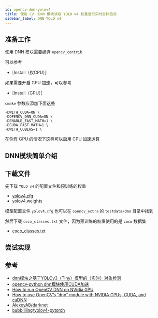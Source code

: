 ```yaml
---
id: opencv-dnn-yolov4
title: 使用 CV::DNN 模块读取 YOLO v4 权重进行实时目标检测
sidebar_label: DNN-YOLO v4
---
```


## 准备工作

使用 DNN 模块需要编译 `opencv_contrib` 

可以参考
- [Install（仅CPU）]


如果需要开启 GPU 加速，可以参考
- [Install（GPU）]

`cmake` 参数应添加下面这些

``` shell
-DWITH_CUDA=ON \
-DOPENCV_DNN_CUDA=ON \
-DENABLE_FAST_MATH=1 \
-DCUDA_FAST_MATH=1 \
-DWITH_CUBLAS=1 \
```

在你有 GPU 的情况下这样可以启用 GPU 加速运算

## DNN模块简单介绍


## 下载文件
先下载 `YOLO v4` 的配置文件和预训练的权重

- [yolov4.cfg](https://raw.githubusercontent.com/AlexeyAB/darknet/master/cfg/yolov4.cfg)
- [yolov4.weights](https://github.com/AlexeyAB/darknet/releases/download/darknet_yolo_v3_optimal/yolov4.weights)

模型配置文件 `yolov4.cfg` 也可以在 `opencv_extra` 的 `testdata/dnn` 目录中找到

然后下载 `coco_classes.txt` 文件，因为预训练的权重使用的是 `coco` 数据集

- [coco_classes.txt](https://github.com/bubbliiiing/yolov4-pytorch/blob/master/model_data/coco_classes.txt)

## 尝试实现



## 参考



- [dnn模块之基于YOLOv3（Tiny）模型的（实时）对象检测](https://blog.csdn.net/weixin_45224869/article/details/106148983)
- [opencv-python dnn模块使用CUDA加速](https://blog.csdn.net/qq_43019451/article/details/105894552)
- [How to run OpenCV DNN on NVidia GPU](https://answers.opencv.org/question/201456/how-to-run-opencv-dnn-on-nvidia-gpu/?answer=201461)
- [How to use OpenCV’s “dnn” module with NVIDIA GPUs, CUDA, and cuDNN](https://www.pyimagesearch.com/2020/02/03/how-to-use-opencvs-dnn-module-with-nvidia-gpus-cuda-and-cudnn/)
- [AlexeyAB/darknet](https://github.com/AlexeyAB/darknet)
- [bubbliiiing/yolov4-pytorch](https://github.com/bubbliiiing/yolov4-pytorch)